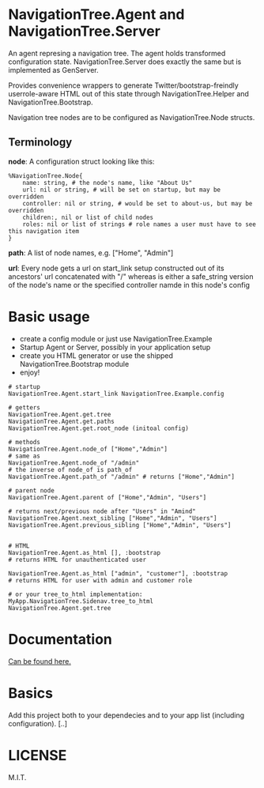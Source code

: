 # NavigationTree.Agent and NavigationTree.Server
An agent represing a navigation tree. The agent holds transformed configuration
state. NavigationTree.Server does exactly the same but is implemented as GenServer.

Provides convenience wrappers to generate Twitter/bootstrap-freindly
userrole-aware HTML out of this state through NavigationTree.Helper and
NavigationTree.Bootstrap.

Navigation tree nodes are to be configured as NavigationTree.Node structs.

## Terminology

__node__: A configuration struct looking like this:
```
%NavigationTree.Node{
    name: string, # the node's name, like "About Us"
    url: nil or string, # will be set on startup, but may be overridden
    controller: nil or string, # would be set to about-us, but may be overridden
    children:, nil or list of child nodes
    roles: nil or list of strings # role names a user must have to see this navigation item
}
```

__path__: A list of node names, e.g. ["Home", "Admin"]

__url__: Every node gets a url on start_link setup constructed out of its ancestors' url 
concatenated with "/<controller>" whereas <controller> is either a safe_string version of
the node's name or the specified controller namde in this node's config


# Basic usage
- create a config module or just use NavigationTree.Example
- Startup Agent or Server, possibly in your application setup
- create you HTML generator or use the shipped NavigationTree.Bootstrap module
- enjoy!

```
# startup
NavigationTree.Agent.start_link NavigationTree.Example.config

# getters
NavigationTree.Agent.get.tree
NavigationTree.Agent.get.paths
NavigationTree.Agent.get.root_node (initoal config)

# methods
NavigationTree.Agent.node_of ["Home","Admin"]
# same as
NavigationTree.Agent.node_of "/admin"
# the inverse of node_of is path_of
NavigationTree.Agent.path_of "/admin" # returns ["Home","Admin"]

# parent node
NavigationTree.Agent.parent of ["Home","Admin", "Users"]

# returns next/previous node after "Users" in "Amind"
NavigationTree.Agent.next_sibling ["Home","Admin", "Users"]
NavigationTree.Agent.previous_sibling ["Home","Admin", "Users"]
 

# HTML
NavigationTree.Agent.as_html [], :bootstrap
# returns HTML for unauthenticated user

NavigationTree.Agent.as_html ["admin", "customer"], :bootstrap 
# returns HTML for user with admin and customer role

# or your tree_to_html implementation:
MyApp.NavigationTree.Sidenav.tree_to_html NavigationTree.Agent.get.tree

```

# Documentation 
[Can be found here.](http://hexdocs.pm/navigation_tree/0.4.0/NavigationTree.Agent.html)

# Basics

Add this project both to your dependecies and to your app list (including configuration). [..]

# LICENSE
M.I.T.
